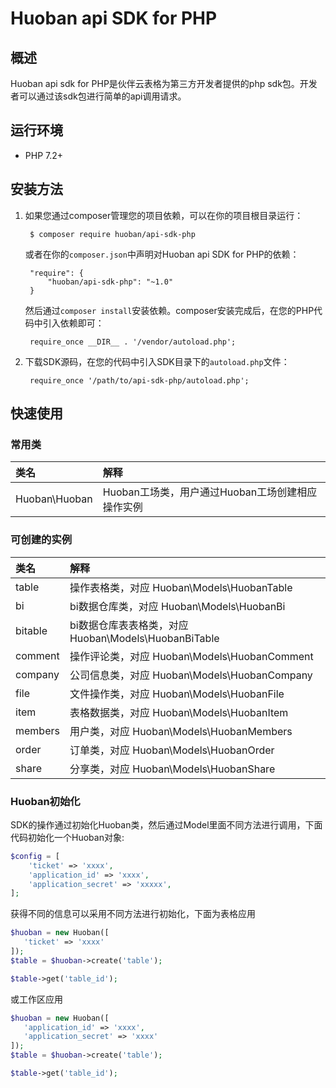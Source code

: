 # Huoban api SDK for PHP

## 概述

Huoban api sdk for PHP是伙伴云表格为第三方开发者提供的php sdk包。开发者可以通过该sdk包进行简单的api调用请求。


## 运行环境
- PHP 7.2+

## 安装方法

1. 如果您通过composer管理您的项目依赖，可以在你的项目根目录运行：

        $ composer require huoban/api-sdk-php

   或者在你的`composer.json`中声明对Huoban api SDK for PHP的依赖：

        "require": {
            "huoban/api-sdk-php": "~1.0"
        }

   然后通过`composer install`安装依赖。composer安装完成后，在您的PHP代码中引入依赖即可：

        require_once __DIR__ . '/vendor/autoload.php';

2. 下载SDK源码，在您的代码中引入SDK目录下的`autoload.php`文件：

        require_once '/path/to/api-sdk-php/autoload.php';

## 快速使用

### 常用类

| 类名 | 解释 |
|:------------------|:------------------------------------|
|Huoban\Huoban | Huoban工场类，用户通过Huoban工场创建相应操作实例 |

### 可创建的实例

| 类名 | 解释 |
|:------------------|:------------------------------------|
|table | 操作表格类，对应 Huoban\\Models\\HuobanTable |
|bi | bi数据仓库类，对应 Huoban\\Models\\HuobanBi |
|bitable | bi数据仓库表表格类，对应 Huoban\\Models\\HuobanBiTable |
|comment | 操作评论类，对应 Huoban\\Models\\HuobanComment |
|company | 公司信息类，对应 Huoban\\Models\\HuobanCompany |
|file | 文件操作类，对应 Huoban\\Models\\HuobanFile |
|item | 表格数据类，对应 Huoban\\Models\\HuobanItem |
|members | 用户类，对应 Huoban\\Models\\HuobanMembers |
|order | 订单类，对应 Huoban\\Models\\HuobanOrder |
|share | 分享类，对应 Huoban\\Models\\HuobanShare |

### Huoban初始化

SDK的操作通过初始化Huoban类，然后通过Model里面不同方法进行调用，下面代码初始化一个Huoban对象:

```php
$config = [
    'ticket' => 'xxxx',
    'application_id' => 'xxxx',
    'application_secret' => 'xxxxx',
];
```
获得不同的信息可以采用不同方法进行初始化，下面为表格应用
```php
$huoban = new Huoban([
   'ticket' => 'xxxx'
]);
$table = $huoban->create('table'); 

$table->get('table_id');
```
或工作区应用
```php
$huoban = new Huoban([
   'application_id' => 'xxxx',
   'application_secret' => 'xxxx'
]);
$table = $huoban->create('table');

$table->get('table_id');
```

